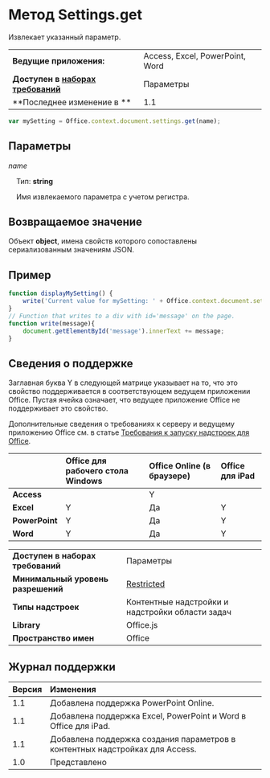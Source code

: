 
# Метод Settings.get
Извлекает указанный параметр.

|||
|:-----|:-----|
|**Ведущие приложения:**|Access, Excel, PowerPoint, Word|
|**Доступен в [наборах требований](../../docs/overview/specify-office-hosts-and-api-requirements.md)**|Параметры|
|**Последнее изменение в **|1.1|

```js
var mySetting = Office.context.document.settings.get(name);
```


## Параметры



_name_<br/>
&nbsp;&nbsp;&nbsp;&nbsp;Тип: **string**

&nbsp;&nbsp;&nbsp;&nbsp;Имя извлекаемого параметра с учетом регистра.

    



## Возвращаемое значение

Объект **object**, имена свойств которого сопоставлены сериализованным значениям JSON.


## Пример




```js
function displayMySetting() {
    write('Current value for mySetting: ' + Office.context.document.settings.get('mySetting'));
}
// Function that writes to a div with id='message' on the page.
function write(message){
    document.getElementById('message').innerText += message; 
}
```




## Сведения о поддержке


Заглавная буква Y в следующей матрице указывает на то, что это свойство поддерживается в соответствующем ведущем приложении Office. Пустая ячейка означает, что ведущее приложение Office не поддерживает это свойство.

Дополнительные сведения о требованиях к серверу и ведущему приложению Office см. в статье [Требования к запуску надстроек для Office](../../docs/overview/requirements-for-running-office-add-ins.md).



||**Office для рабочего стола Windows**|**Office Online (в браузере)**|**Office для iPad**|
|:-----|:-----|:-----|:-----|
|**Access**||Y||
|**Excel**|Y|Да|Y|
|**PowerPoint**|Y|Да|Y|
|**Word**|Y|Да|Y|

|||
|:-----|:-----|
|**Доступен в наборах требований**|Параметры|
|**Минимальный уровень разрешений**|[Restricted](../../docs/develop/requesting-permissions-for-api-use-in-content-and-task-pane-add-ins.md)|
|**Типы надстроек**|Контентные надстройки и надстройки области задач|
|**Library**|Office.js|
|**Пространство имен**|Office|

## Журнал поддержки




|**Версия**|**Изменения**|
|:-----|:-----|
|1.1|Добавлена поддержка PowerPoint Online.|
|1.1|Добавлена поддержка Excel, PowerPoint и Word в Office для iPad.|
|1.1|Добавлена поддержка создания параметров в контентных надстройках для Access.|
|1.0|Представлено|
